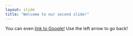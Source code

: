 ```yaml
---
layout: slide
title: "Welcome to our second slide!"
---
```

You can even [link to Google!](www.google.de)
Use the left arrow to go back!

